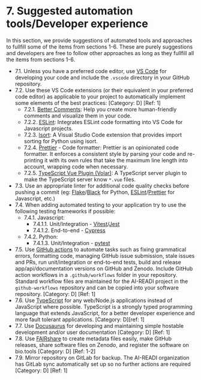 # 7. Suggested automation tools/Developer experience

In this section, we provide suggestions of automated tools and approaches to fullfill some of the items from sections 1-6. These are purely suggestions and developers are free to follow other approaches as long as they fullfill all the items from sections 1-6.

* 7.1. Unless you have a preferred code editor, use [VS Code](https://code.visualstudio.com/) for developing your code and include the `.vscode` directory in your GitHub repository.
* 7.2. Use these VS Code extensions (or their equivalent in your preferred code editor) as applicable to your project to automatically implement some elements of the best practices: [Category: D] [Ref: 1]
   * 7.2.1. [Better Comments](https://marketplace.visualstudio.com/items?itemName=aaron-bond.better-comments): Help you create more human-friendly comments and visualize them in your code.
   * 7.2.2. [ESLint](https://marketplace.visualstudio.com/items?itemName=dbaeumer.vscode-eslint): Integrates ESLint code formatting into VS Code for Javascript projects.
   * 7.2.3. [Isort](https://marketplace.visualstudio.com/items?itemName=ms-python.isort): A Visual Studio Code extension that provides import sorting for Python using isort.
   * 7.2.4. [Prettier](https://marketplace.visualstudio.com/items?itemName=esbenp.prettier-vscode) - Code formatter: Prettier is an opinionated code formatter. It enforces a consistent style by parsing your code and re-printing it with its own rules that take the maximum line length into account, wrapping code when necessary.
   * 7.2.5. [TypeScript Vue Plugin (Volar)](https://marketplace.visualstudio.com/items?itemName=Vue.vscode-typescript-vue-plugin): A TypeScript server plugin to make the TypeScript server know `*.vue` files.
* 7.3. Use an appropriate linter for additional code quality checks before pushing a commit (eg: [Flake](https://pypi.org/project/flake8/)/[Black](https://pypi.org/project/black/) for Python, [ESLint](https://marketplace.visualstudio.com/items?itemName=dbaeumer.vscode-eslint)/[Prettier](https://marketplace.visualstudio.com/items?itemName=esbenp.prettier-vscode) for Javascript, etc.)
* 7.4. When adding automated testing to your application try to use the following testing frameworks if possible:
   * 7.4.1. Javascript:
     * 7.4.1.1. Unit/Integration - [Vitest](https://vitest.dev/)/[Jest](https://jestjs.io/)
     * 7.4.1.2. End-to-end - [Cypress](https://www.cypress.io/)
   * 7.4.2. Python:
     * 7.4.1.3. Unit/Integration - [pytest](https://docs.pytest.org/en/7.2.x/)
* 7.5. Use [GitHub actions](https://github.com/features/actions) to automate tasks such as fixing grammatical errors, formatting code, managing GitHub issue submission, stale issues and PRs, run unit/integration or end-to-end tests, build and release app/api/documentation versions on GitHub and Zenodo. Include GitHub action workflows in a `.github/workflows` folder in your repository. Standard workflow files are maintained for the AI-READI project in the `github-workflows` repository and can be copied into your software repository. [Category: D] [Ref: 1]
* 7.6. Use [TypeScript](https://www.typescriptlang.org/) for any web/Node.js applications instead of JavaScript where possible. TypeScript is a strongly typed programming language that extends JavaScript, for a better developer experience and more fault tolerant applications. [Category: D][ref: 1]
* 7.7. Use [Docusaurus](https://docusaurus.io/) for developing and maintaining simple hostable development and/or user documentation [Category: D] [Ref: 1]
* 7.8. Use [FAIRshare](https://docs.fairshareapp.io/docs/intro) to create metadata files easily, make GitHub releases, share software files on Zenodo, and register the software on bio.tools [Category: D] [Ref: 1-2]
* 7.9. Mirror repository on GitLab for backup. The AI-READI organization has GitLab sync automatically set up so no further actions are required [Category: D] [Ref: 1]
